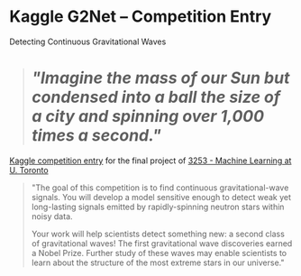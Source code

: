 # Kaggle G2Net – Competition Entry
Detecting Continuous Gravitational Waves

># *"Imagine the mass of our Sun but condensed into a ball the size of a city and spinning over 1,000 times a second."*

[Kaggle competition entry](https://www.kaggle.com/competitions/g2net-detecting-continuous-gravitational-waves) for the final project of [3253 - Machine Learning at U. Toronto](https://learn.utoronto.ca/programs-courses/courses/3253-machine-learning)

>"The goal of this competition is to find continuous gravitational-wave signals. You will develop a model sensitive enough to detect weak yet long-lasting signals emitted by rapidly-spinning neutron stars within noisy data.
>
>Your work will help scientists detect something new: a second class of gravitational waves! The first gravitational wave discoveries earned a Nobel Prize. Further study of these waves may enable scientists to learn about the structure of the most extreme stars in our universe."
